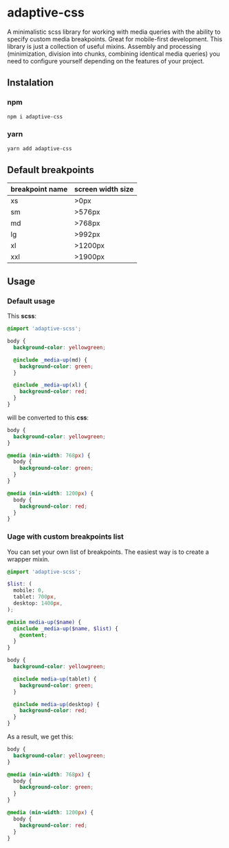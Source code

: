 # adaptive-css

A minimalistic scss library for working with media queries with the ability to specify custom media breakpoints.
Great for mobile-first development.
This library is just a collection of useful mixins. Assembly and processing (minimization, division into chunks, combining identical media queries) you need to configure yourself depending on the features of your project.

## Instalation

### npm

```bash
npm i adaptive-css
```

### yarn

```bash
yarn add adaptive-css
```

## Default breakpoints

| breakpoint name | screen width size |
| --------------- | ----------------- |
| xs              | >0px              |
| sm              | >576px            |
| md              | >768px            |
| lg              | >992px            |
| xl              | >1200px           |
| xxl             | >1900px           |

## Usage

### Default usage

This **scss**:

```scss
@import 'adaptive-scss';

body {
  background-color: yellowgreen;

  @include _media-up(md) {
    background-color: green;
  }

  @include _media-up(xl) {
    background-color: red;
  }
}
```

will be converted to this **css**:

```css
body {
  background-color: yellowgreen;
}

@media (min-width: 768px) {
  body {
    background-color: green;
  }
}

@media (min-width: 1200px) {
  body {
    background-color: red;
  }
}
```

### Uage with custom breakpoints list

You can set your own list of breakpoints.
The easiest way is to create a wrapper mixin.

```scss
@import 'adaptive-scss';

$list: (
  mobile: 0,
  tablet: 700px,
  desktop: 1400px,
);

@mixin media-up($name) {
  @include _media-up($name, $list) {
    @content;
  }
}

body {
  background-color: yellowgreen;

  @include media-up(tablet) {
    background-color: green;
  }

  @include media-up(desktop) {
    background-color: red;
  }
}
```

As a result, we get this:

```css
body {
  background-color: yellowgreen;
}

@media (min-width: 768px) {
  body {
    background-color: green;
  }
}

@media (min-width: 1200px) {
  body {
    background-color: red;
  }
}
```
